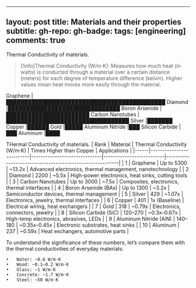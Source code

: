 
---
layout: post
title: Materials and their properties
subtitle: 
gh-repo:
gh-badge:
tags: [engineering]
comments: true
---

Thermal Conductivity of materials.

>[!info]Thermal Conductivity (W/m·K): Measures how much heat (in watts) is conducted through a material over a certain distance (meters) for each degree of temperature difference (kelvin). 
Higher values mean heat moves more easily through the material.


Graphene               |████████████████████████████████████████████
Diamond                |███████████████████████████████
Boron Arsenide         |███████████████████████
Carbon Nanotubes       |██████████████████████████████████
Silver                 |███████
Copper                 |██████
Gold                   |█████
Aluminum Nitride       |███
Silicon Carbide        |███
Aluminum               |████

THermal Conductivity of materials.
| Rank | Material                 | Thermal Conductivity (W/m·K) | Times Higher than Copper | Applications                                             |
|------|--------------------------|------------------------------|--------------------------|----------------------------------------------------------|
| 1    | Graphene                 | Up to 5300                   | ~13.2x                   | Advanced electronics, thermal management, nanotechnology |
| 2    | Diamond                  | 2200                         | ~5.5x                    | High-power electronics, heat sinks, cutting tools        |
| 3    | Carbon Nanotubes         | Up to 3000                   | ~7.5x                    | Composites, electronics, thermal interfaces              |
| 4    | Boron Arsenide (BAs)     | Up to 1300                   | ~3.2x                    | Semiconductor devices, thermal management                |
| 5    | Silver                   | 429                          | ~1.07x                   | Electronics, jewelry, thermal interfaces                 |
| 6    | Copper                   | 401                          | 1x (Baseline)            | Electrical wiring, heat exchangers                       |
| 7    | Gold                     | 318                          | ~0.79x                   | Electronics, connectors, jewelry                         |
| 8    | Silicon Carbide (SiC)    | 120–270                      | ~0.3x–0.67x              | High-temp electronics, abrasives, LEDs                   |
| 9    | Aluminum Nitride (AlN)   | 140–180                      | ~0.35x–0.45x             | Electronic substrates, heat sinks                        |
| 10   | Aluminum                 | 237                          | ~0.59x                   | Heat exchangers, automotive parts                        |

To understand the significance of these numbers, let’s compare them with the thermal conductivities of everyday materials:

	•	Water: ~0.6 W/m·K
	•	Wood: ~0.1–0.2 W/m·K
	•	Glass: ~1 W/m·K
	•	Concrete: ~1.7 W/m·K
	•	Steel: ~50 W/m·K